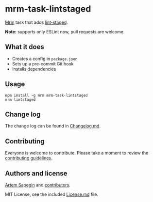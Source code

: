 # mrm-task-lintstaged

[Mrm](https://github.com/sapegin/mrm) task that adds [lint-staged](https://github.com/okonet/lint-staged).

**Note:** supports only ESLint now, pull requests are welcome.

## What it does

* Creates a config in `package.json`
* Sets up a pre-commit Git hook
* Installs dependencies

## Usage

```
npm install -g mrm mrm-task-lintstaged
mrm lintstaged
```

## Change log

The change log can be found in [Changelog.md](Changelog.md).

## Contributing

Everyone is welcome to contribute. Please take a moment to review the [contributing guidelines](../Contributing.md).

## Authors and license

[Artem Sapegin](http://sapegin.me) and [contributors](https://github.com/sapegin/mrm-task-lintstaged/graphs/contributors).

MIT License, see the included [License.md](License.md) file.
